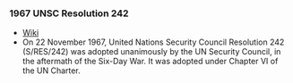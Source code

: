 ### 1967 UNSC Resolution 242
- [Wiki](https://en.wikipedia.org/wiki/United_Nations_Security_Council_Resolution_242)
- On 22 November 1967, United Nations Security Council Resolution 242 (S/RES/242) was adopted unanimously by the UN Security Council, in the aftermath of the Six-Day War. It was adopted under Chapter VI of the UN Charter.